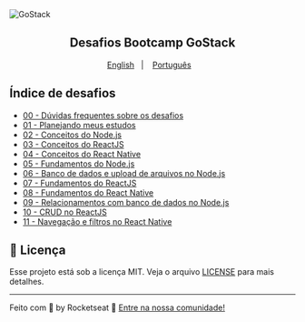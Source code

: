<img alt="GoStack" src="https://storage.googleapis.com/golden-wind/bootcamp-gostack/header-desafios-new.png" />
<h2 align="center">
  Desafios Bootcamp GoStack
</h2>

<p align="center">
  <a href="README.en.md">English</a>&nbsp;&nbsp;&nbsp;|&nbsp;&nbsp;&nbsp;
  <a href="README.md">Português</a>&nbsp;&nbsp;&nbsp;
</p>

## Índice de desafios

- [00 - Dúvidas frequentes sobre os desafios](./faq-desafios/README.md)
- [01 - Planejando meus estudos](./desafio00/README.md)
- [02 - Conceitos do Node.js](./desafio01/README.md)
- [03 - Conceitos do ReactJS](./desafio02/README.md)
- [04 - Conceitos do React Native](./desafio03/README.md)
- [05 - Fundamentos do Node.js](./desafio04/README.md)
- [06 - Banco de dados e upload de arquivos no Node.js](./desafio05/README.md)
- [07 - Fundamentos do ReactJS](./desafio06/README.md)
- [08 - Fundamentos do React Native](./desafio07/README.md)
- [09 - Relacionamentos com banco de dados no Node.js](./desafio08/README.md)
- [10 - CRUD no ReactJS](./desafio09/README.md)
- [11 - Navegação e filtros no React Native](./desafio10/README.md)

## :memo: Licença

Esse projeto está sob a licença MIT. Veja o arquivo [LICENSE](LICENSE) para mais detalhes.

---

Feito com 💜 by Rocketseat :wave: [Entre na nossa comunidade!](https://discordapp.com/invite/gCRAFhc)
